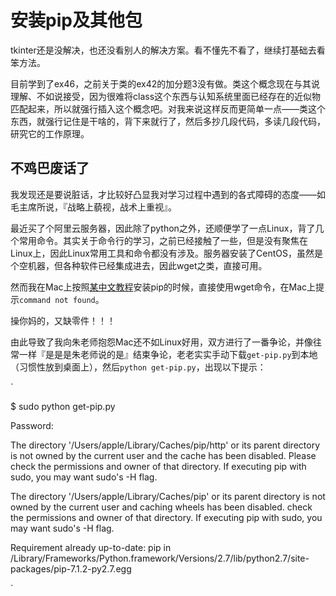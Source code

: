 # 安装pip及其他包

tkinter还是没解决，也还没看别人的解决方案。看不懂先不看了，继续打基础去看笨方法。

目前学到了ex46，之前关于类的ex42的加分题3没有做。类这个概念现在与其说理解、不如说接受，因为很难将class这个东西与认知系统里面已经存在的近似物匹配起来，所以就强行插入这个概念吧。对我来说这样反而更简单一点——类这个东西，就强行记住是干啥的，背下来就行了，然后多抄几段代码，多读几段代码，研究它的工作原理。

## 不鸡巴废话了

我发现还是要说脏话，才比较好凸显我对学习过程中遇到的各式障碍的态度——如毛主席所说，『战略上藐视，战术上重视』。

最近买了个阿里云服务器，因此除了python之外，还顺便学了一点Linux，背了几个常用命令。其实关于命令行的学习，之前已经接触了一些，但是没有聚焦在Linux上，因此Linux常用工具和命令都没有涉及。服务器安装了CentOS，虽然是个空机器，但各种软件已经集成进去，因此wget之类，直接可用。

然而我在Mac上按照[某中文教程](http://blog.csdn.net/fancylovejava/article/details/39140373)安装pip的时候，直接使用wget命令，在Mac上提示`command not found`。

操你妈的，又缺零件！！！

由此导致了我向朱老师抱怨Mac还不如Linux好用，双方进行了一番争论，并像往常一样『是是是朱老师说的是』结束争论，老老实实手动下载`get-pip.py`到本地（习惯性放到桌面上），然后`python get-pip.py`，出现以下提示：

`

$ sudo python get-pip.py

Password:

The directory '/Users/apple/Library/Caches/pip/http' or its parent directory is not owned by the current user and the cache has been disabled. Please check the permissions and owner of that directory. If executing pip with sudo, you may want sudo's -H flag.

The directory '/Users/apple/Library/Caches/pip' or its parent directory is not owned by the current user and caching wheels has been disabled. check the permissions and owner of that directory. If executing pip with sudo, you may want sudo's -H flag.

Requirement already up-to-date: pip in /Library/Frameworks/Python.framework/Versions/2.7/lib/python2.7/site-packages/pip-7.1.2-py2.7.egg

`

